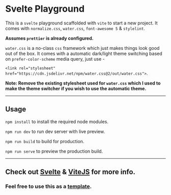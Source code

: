 # Svelte Playground

This is a `svelte` playground scaffolded with `vite` to start a new project. It comes with `normalize.css`, `water.css`, `font-awesome 5` & `stylelint`.

**Assumes `prettier` is already configured.**

`water.css` is a no-class `css` framework which just makes things look good out of the box. It comes with a automatic dark/light theme switching based on `prefer-color-scheme` media query, just use -

`<link rel="stylesheet" href="https://cdn.jsdelivr.net/npm/water.css@2/out/water.css">`.

**Note: Remove the existing stylesheet used for `water.css` which I used to make the theme switcher if you wish to use the automatic theme.**

---

## Usage

`npm install` to install the required node modules.

`npm run dev` to run dev server with live preview.

`npm run build` to build for production.

`npm run serve` to preview the production build.

---

## **Check out [Svelte](https://svelte.dev/) & [ViteJS](https://vitejs.dev/) for more info.**

### Feel free to use this as a [template](https://github.com/kr40/svelte-vite-playground/generate).
